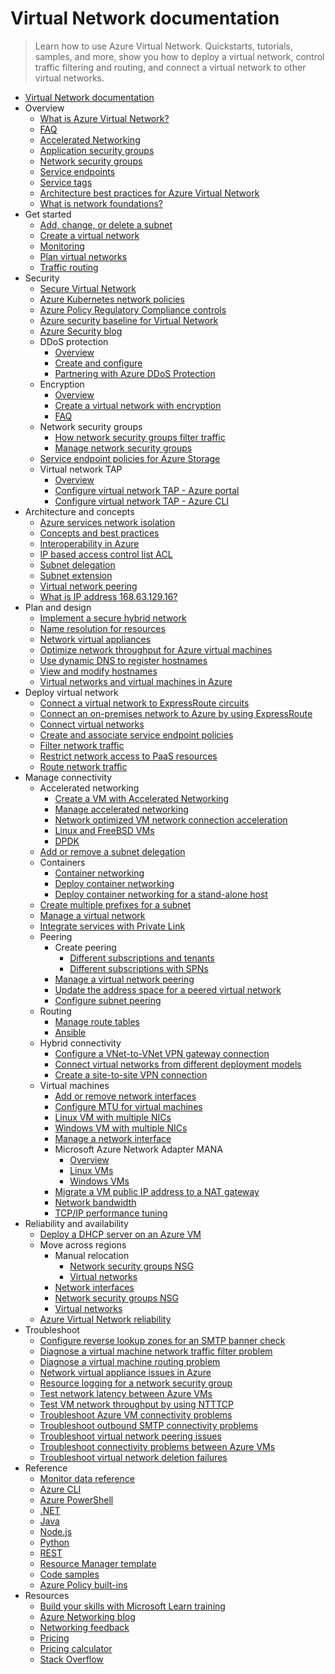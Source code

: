 # Virtual Network documentation
> Learn how to use Azure Virtual Network. Quickstarts, tutorials, samples, and more, show you how to deploy a virtual network, control traffic filtering and routing, and connect a virtual network to other virtual networks.
  - [Virtual Network documentation](https://learn.microsoft.com/en-us/azure/virtual-network/)
  - Overview
    - [What is Azure Virtual Network?](https://learn.microsoft.com/en-us/azure/virtual-network/virtual-networks-overview)
    - [FAQ](https://learn.microsoft.com/en-us/azure/virtual-network/virtual-networks-faq)
    - [Accelerated Networking](https://learn.microsoft.com/en-us/azure/virtual-network/accelerated-networking-overview)
    - [Application security groups](https://learn.microsoft.com/en-us/azure/virtual-network/application-security-groups)
    - [Network security groups](https://learn.microsoft.com/en-us/azure/virtual-network/network-security-groups-overview)
    - [Service endpoints](https://learn.microsoft.com/en-us/azure/virtual-network/virtual-network-service-endpoints-overview)
    - [Service tags](https://learn.microsoft.com/en-us/azure/virtual-network/service-tags-overview)
    - [Architecture best practices for Azure Virtual Network](https://learn.microsoft.com/azure/well-architected/service-guides/virtual-network)
    - [What is network foundations?](https://learn.microsoft.com/azure/networking/foundations/network-foundations-overview)
  - Get started
    - [Add, change, or delete a subnet](https://learn.microsoft.com/en-us/azure/virtual-network/virtual-network-manage-subnet)
    - [Create a virtual network](https://learn.microsoft.com/en-us/azure/virtual-network/quickstart-create-virtual-network)
    - [Monitoring](https://learn.microsoft.com/en-us/azure/virtual-network/monitor-virtual-network)
    - [Plan virtual networks](https://learn.microsoft.com/en-us/azure/virtual-network/virtual-network-vnet-plan-design-arm)
    - [Traffic routing](https://learn.microsoft.com/en-us/azure/virtual-network/virtual-networks-udr-overview)
  - Security
    - [Secure Virtual Network](https://learn.microsoft.com/en-us/azure/virtual-network/secure-virtual-network)
    - [Azure Kubernetes network policies](https://learn.microsoft.com/en-us/azure/virtual-network/kubernetes-network-policies)
    - [Azure Policy Regulatory Compliance controls](https://learn.microsoft.com/en-us/azure/virtual-network/security-controls-policy)
    - [Azure security baseline for Virtual Network](https://learn.microsoft.com/security/benchmark/azure/baselines/virtual-network-security-baseline?toc=%2Fazure%2Fvirtual-network%2Ftoc.json)
    - [Azure Security blog](https://techcommunity.microsoft.com/category/azure-network-security/blog/azurenetworksecurityblog)
    - DDoS protection
      - [Overview](https://learn.microsoft.com/azure/ddos-protection/ddos-protection-overview?toc=%2Fazure%2Fvirtual-network%2Ftoc.json)
      - [Create and configure](https://learn.microsoft.com/azure/ddos-protection/manage-ddos-protection?toc=%2Fazure%2Fvirtual-network%2Ftoc.json)
      - [Partnering with Azure DDoS Protection](https://learn.microsoft.com/azure/ddos-protection/ddos-protection-partner-onboarding?toc=%2Fazure%2Fvirtual-network%2Ftoc.json)
    - Encryption
      - [Overview](https://learn.microsoft.com/en-us/azure/virtual-network/virtual-network-encryption-overview)
      - [Create a virtual network with encryption](https://learn.microsoft.com/en-us/azure/virtual-network/how-to-create-encryption)
      - [FAQ](https://learn.microsoft.com/en-us/azure/virtual-network/virtual-network-encryption-faq.yml)
    - Network security groups
      - [How network security groups filter traffic](https://learn.microsoft.com/en-us/azure/virtual-network/network-security-group-how-it-works)
      - [Manage network security groups](https://learn.microsoft.com/en-us/azure/virtual-network/manage-network-security-group)
    - [Service endpoint policies for Azure Storage](https://learn.microsoft.com/en-us/azure/virtual-network/virtual-network-service-endpoint-policies-overview)
    - Virtual network TAP
      - [Overview](https://learn.microsoft.com/en-us/azure/virtual-network/virtual-network-tap-overview)
      - [Configure virtual network TAP - Azure portal](https://learn.microsoft.com/en-us/azure/virtual-network/tutorial-virtual-network-tap-portal)
      - [Configure virtual network TAP - Azure CLI](https://learn.microsoft.com/en-us/azure/virtual-network/tutorial-tap-virtual-network-cli)
  - Architecture and concepts
    - [Azure services network isolation](https://learn.microsoft.com/en-us/azure/virtual-network/vnet-integration-for-azure-services)
    - [Concepts and best practices](https://learn.microsoft.com/en-us/azure/virtual-network/concepts-and-best-practices)
    - [Interoperability in Azure](https://learn.microsoft.com/azure/networking/connectivity-interoperability-control-plane?toc=%2Fazure%2Fvirtual-network%2Ftoc.json)
    - [IP based access control list ACL](https://learn.microsoft.com/en-us/azure/virtual-network/ip-based-access-control-list-overview)
    - [Subnet delegation](https://learn.microsoft.com/en-us/azure/virtual-network/subnet-delegation-overview)
    - [Subnet extension](https://learn.microsoft.com/en-us/azure/virtual-network/subnet-extension)
    - [Virtual network peering](https://learn.microsoft.com/en-us/azure/virtual-network/virtual-network-peering-overview)
    - [What is IP address 168.63.129.16?](https://learn.microsoft.com/en-us/azure/virtual-network/what-is-ip-address-168-63-129-16)
  - Plan and design
    - [Implement a secure hybrid network](https://learn.microsoft.com/azure/architecture/reference-architectures/dmz/secure-vnet-dmz?toc=%2Fazure%2Fvirtual-network%2Ftoc.json&tabs=portal)
    - [Name resolution for resources](https://learn.microsoft.com/en-us/azure/virtual-network/virtual-networks-name-resolution-for-vms-and-role-instances)
    - [Network virtual appliances](https://learn.microsoft.com/en-us/azure/virtual-network/virtual-network-scenario-udr-gw-nva)
    - [Optimize network throughput for Azure virtual machines](https://learn.microsoft.com/en-us/azure/virtual-network/virtual-network-optimize-network-bandwidth)
    - [Use dynamic DNS to register hostnames](https://learn.microsoft.com/en-us/azure/virtual-network/virtual-networks-name-resolution-ddns)
    - [View and modify hostnames](https://learn.microsoft.com/en-us/azure/virtual-network/virtual-networks-viewing-and-modifying-hostnames.yml)
    - [Virtual networks and virtual machines in Azure](https://learn.microsoft.com/en-us/azure/virtual-network/network-overview)
  - Deploy virtual network
    - [Connect a virtual network to ExpressRoute circuits](https://learn.microsoft.com/azure/expressroute/expressroute-howto-linkvnet-portal-resource-manager?toc=%2Fazure%2Fvirtual-network%2Ftoc.json)
    - [Connect an on-premises network to Azure by using ExpressRoute](https://learn.microsoft.com/azure/architecture/reference-architectures/hybrid-networking/expressroute-vpn-failover?toc=%2Fazure%2Fvirtual-network%2Ftoc.json)
    - [Connect virtual networks](https://learn.microsoft.com/en-us/azure/virtual-network/tutorial-connect-virtual-networks)
    - [Create and associate service endpoint policies](https://learn.microsoft.com/en-us/azure/virtual-network/virtual-network-service-endpoint-policies)
    - [Filter network traffic](https://learn.microsoft.com/en-us/azure/virtual-network/tutorial-filter-network-traffic)
    - [Restrict network access to PaaS resources](https://learn.microsoft.com/en-us/azure/virtual-network/tutorial-restrict-network-access-to-resources)
    - [Route network traffic](https://learn.microsoft.com/en-us/azure/virtual-network/tutorial-create-route-table)
  - Manage connectivity
    - Accelerated networking
      - [Create a VM with Accelerated Networking](https://learn.microsoft.com/en-us/azure/virtual-network/create-virtual-machine-accelerated-networking)
      - [Manage accelerated networking](https://learn.microsoft.com/en-us/azure/virtual-network/manage-accelerated-networking)
      - [Network optimized VM network connection acceleration](https://learn.microsoft.com/en-us/azure/virtual-network/network-optimized-vm-network-connection-acceleration)
      - [Linux and FreeBSD VMs](https://learn.microsoft.com/en-us/azure/virtual-network/accelerated-networking-how-it-works)
      - [DPDK](https://learn.microsoft.com/en-us/azure/virtual-network/setup-dpdk)
    - [Add or remove a subnet delegation](https://learn.microsoft.com/en-us/azure/virtual-network/manage-subnet-delegation)
    - Containers
      - [Container networking](https://learn.microsoft.com/en-us/azure/virtual-network/container-networking-overview)
      - [Deploy container networking](https://learn.microsoft.com/en-us/azure/virtual-network/deploy-container-networking)
      - [Deploy container networking for a stand-alone host](https://learn.microsoft.com/en-us/azure/virtual-network/deploy-container-networking-docker-linux)
    - [Create multiple prefixes for a subnet](https://learn.microsoft.com/en-us/azure/virtual-network/how-to-multiple-prefixes-subnet)
    - [Manage a virtual network](https://learn.microsoft.com/en-us/azure/virtual-network/manage-virtual-network.yml)
    - [Integrate services with Private Link](https://learn.microsoft.com/azure/private-link/private-link-overview?toc=%2Fazure%2Fvirtual-network%2Ftoc.json)
    - Peering
      - Create peering
        - [Different subscriptions and tenants](https://learn.microsoft.com/en-us/azure/virtual-network/create-peering-different-subscriptions)
        - [Different subscriptions with SPNs](https://learn.microsoft.com/en-us/azure/virtual-network/create-peering-different-subscriptions-service-principal)
      - [Manage a virtual network peering](https://learn.microsoft.com/en-us/azure/virtual-network/virtual-network-manage-peering)
      - [Update the address space for a peered virtual network](https://learn.microsoft.com/en-us/azure/virtual-network/update-virtual-network-peering-address-space.yml)
      - [Configure subnet peering](https://learn.microsoft.com/en-us/azure/virtual-network/how-to-configure-subnet-peering)
    - Routing
      - [Manage route tables](https://learn.microsoft.com/en-us/azure/virtual-network/manage-route-table.yml)
      - [Ansible](https://learn.microsoft.com/azure/developer/ansible/route-table-configure?toc=%2Fazure%2Fvirtual-network%2Ftoc.json)
    - Hybrid connectivity
      - [Configure a VNet-to-VNet VPN gateway connection](https://learn.microsoft.com/azure/vpn-gateway/vpn-gateway-vnet-vnet-rm-ps?toc=%2Fazure%2Fvirtual-network%2Ftoc.json)
      - [Connect virtual networks from different deployment models](https://learn.microsoft.com/azure/vpn-gateway/vpn-gateway-connect-different-deployment-models-portal?toc=%2Fazure%2Fvirtual-network%2Ftoc.json)
      - [Create a site-to-site VPN connection](https://learn.microsoft.com/azure/vpn-gateway/tutorial-site-to-site-portal?toc=%2Fazure%2Fvirtual-network%2Ftoc.json)
    - Virtual machines
      - [Add or remove network interfaces](https://learn.microsoft.com/en-us/azure/virtual-network/virtual-network-network-interface-vm.yml)
      - [Configure MTU for virtual machines](https://learn.microsoft.com/en-us/azure/virtual-network/how-to-virtual-machine-mtu)
      - [Linux VM with multiple NICs](https://learn.microsoft.com/azure/virtual-machines/linux/multiple-nics?toc=%2Fazure%2Fvirtual-network%2Ftoc.json)
      - [Windows VM with multiple NICs](https://learn.microsoft.com/azure/virtual-machines/windows/multiple-nics?toc=%2Fazure%2Fvirtual-network%2Ftoc.json)
      - [Manage a network interface](https://learn.microsoft.com/en-us/azure/virtual-network/virtual-network-network-interface)
      - Microsoft Azure Network Adapter MANA
        - [Overview](https://learn.microsoft.com/en-us/azure/virtual-network/accelerated-networking-mana-overview)
        - [Linux VMs](https://learn.microsoft.com/en-us/azure/virtual-network/accelerated-networking-mana-linux)
        - [Windows VMs](https://learn.microsoft.com/en-us/azure/virtual-network/accelerated-networking-mana-windows)
      - [Migrate a VM public IP address to a NAT gateway](https://learn.microsoft.com/azure/nat-gateway/tutorial-migrate-ilip-nat?toc=%2Fazure%2Fvirtual-network%2Ftoc.json)
      - [Network bandwidth](https://learn.microsoft.com/en-us/azure/virtual-network/virtual-machine-network-throughput)
      - [TCP/IP performance tuning](https://learn.microsoft.com/en-us/azure/virtual-network/virtual-network-tcpip-performance-tuning)
  - Reliability and availability
    - [Deploy a DHCP server on an Azure VM](https://learn.microsoft.com/en-us/azure/virtual-network/how-to-dhcp-azure)
    - Move across regions
      - Manual relocation
        - [Network security groups NSG](https://learn.microsoft.com/azure/operational-excellence/relocation-virtual-network-nsg?toc=%2Fazure%2Fvirtual-network%2Ftoc.json&tabs=azure-portal)
        - [Virtual networks](https://learn.microsoft.com/azure/operational-excellence/relocation-virtual-network?toc=%2Fazure%2Fvirtual-network%2Ftoc.json&tabs=azure-portal)
      - [Network interfaces](https://learn.microsoft.com/azure/resource-mover/tutorial-move-region-virtual-machines?toc=%2Fazure%2Fvirtual-network%2Ftoc.json)
      - [Network security groups NSG](https://learn.microsoft.com/azure/resource-mover/tutorial-move-region-virtual-machines?toc=%2Fazure%2Fvirtual-network%2Ftoc.json)
      - [Virtual networks](https://learn.microsoft.com/azure/resource-mover/tutorial-move-region-virtual-machines?toc=%2Fazure%2Fvirtual-network%2Ftoc.json)
    - [Azure Virtual Network reliability](https://learn.microsoft.com/en-us/azure/reliability/reliability-virtual-network?toc=%2Fazure%2Fvirtual-network%2Ftoc.json)
  - Troubleshoot
    - [Configure reverse lookup zones for an SMTP banner check](https://learn.microsoft.com/en-us/azure/virtual-network/create-ptr-for-smtp-service)
    - [Diagnose a virtual machine network traffic filter problem](https://learn.microsoft.com/en-us/azure/virtual-network/diagnose-network-traffic-filter-problem)
    - [Diagnose a virtual machine routing problem](https://learn.microsoft.com/en-us/azure/virtual-network/diagnose-network-routing-problem)
    - [Network virtual appliance issues in Azure](https://learn.microsoft.com/en-us/azure/virtual-network/virtual-network-troubleshoot-nva)
    - [Resource logging for a network security group](https://learn.microsoft.com/en-us/azure/virtual-network/virtual-network-nsg-manage-log)
    - [Test network latency between Azure VMs](https://learn.microsoft.com/en-us/azure/virtual-network/virtual-network-test-latency)
    - [Test VM network throughput by using NTTTCP](https://learn.microsoft.com/en-us/azure/virtual-network/virtual-network-bandwidth-testing)
    - [Troubleshoot Azure VM connectivity problems](https://learn.microsoft.com/en-us/azure/virtual-network/troubleshoot-vm-connectivity)
    - [Troubleshoot outbound SMTP connectivity problems](https://learn.microsoft.com/en-us/azure/virtual-network/troubleshoot-outbound-smtp-connectivity)
    - [Troubleshoot virtual network peering issues](https://learn.microsoft.com/en-us/azure/virtual-network/virtual-network-troubleshoot-peering-issues)
    - [Troubleshoot connectivity problems between Azure VMs](https://learn.microsoft.com/en-us/azure/virtual-network/virtual-network-troubleshoot-connectivity-problem-between-vms)
    - [Troubleshoot virtual network deletion failures](https://learn.microsoft.com/en-us/azure/virtual-network/virtual-network-troubleshoot-cannot-delete-vnet)
  - Reference
    - [Monitor data reference](https://learn.microsoft.com/en-us/azure/virtual-network/monitor-virtual-network-reference)
    - [Azure CLI](https://learn.microsoft.com/cli/azure/azure-cli-reference-for-network)
    - [Azure PowerShell](https://learn.microsoft.com/powershell/module/az.network)
    - [.NET](https://learn.microsoft.com/dotnet/api/overview/azure/virtual-network)
    - [Java](https://learn.microsoft.com/java/api/)
    - [Node.js](https://learn.microsoft.com/javascript/azure)
    - [Python](https://azure.microsoft.com/develop/python/)
    - [REST](https://learn.microsoft.com/rest/api/virtual-network)
    - [Resource Manager template](https://learn.microsoft.com/azure/templates/microsoft.network/allversions)
    - [Code samples](https://azure.microsoft.com/resources/samples/?service=virtual-network)
    - [Azure Policy built-ins](https://learn.microsoft.com/en-us/azure/virtual-network/policy-reference)
  - Resources
    - [Build your skills with Microsoft Learn training](https://learn.microsoft.com/training/browse/)
    - [Azure Networking blog](https://techcommunity.microsoft.com/category/azure/blog/azurenetworkingblog)
    - [Networking feedback](https://feedback.azure.com/d365community/forum/8ae9bf04-8326-ec11-b6e6-000d3a4f0789)
    - [Pricing](https://azure.microsoft.com/pricing/details/virtual-network)
    - [Pricing calculator](https://azure.microsoft.com/pricing/calculator/)
    - [Stack Overflow](https://stackoverflow.com/questions/tagged/azure-virtual-network)
